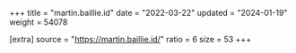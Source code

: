 +++
title = "martin.baillie.id"
date = "2022-03-22"
updated = "2024-01-19"
weight = 54078

[extra]
source = "https://martin.baillie.id/"
ratio = 6
size = 53
+++

